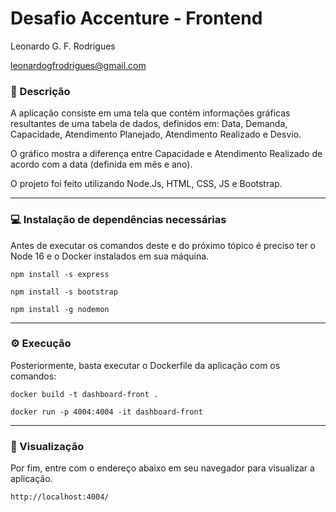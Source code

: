 # Desafio Accenture - Frontend
Leonardo G. F. Rodrigues 

leonardogfrodrigues@gmail.com

### :memo: Descrição
A aplicação consiste em uma tela que contém informações gráficas resultantes de uma tabela de dados, definidos em: Data, Demanda, Capacidade, Atendimento Planejado, Atendimento Realizado e Desvio. 

O gráfico mostra a diferença entre Capacidade e Atendimento Realizado de acordo com a data (definida em mês e ano).

O projeto foi feito utilizando Node.Js, HTML, CSS, JS e Bootstrap.
__________________

### :computer: Instalação de dependências necessárias 
Antes de executar os comandos deste e do próximo tópico é preciso ter o Node 16 e o Docker instalados em sua máquina.

```
npm install -s express
```
```
npm install -s bootstrap
```
```
npm install -g nodemon
```
__________________
### :gear: Execução
Posteriormente, basta executar o Dockerfile da aplicação com os comandos:

```
docker build -t dashboard-front .
```

```
docker run -p 4004:4004 -it dashboard-front
```

__________________
### :eyes: Visualização

Por fim, entre com o endereço abaixo em seu navegador para visualizar a aplicação.

```
http://localhost:4004/
```
